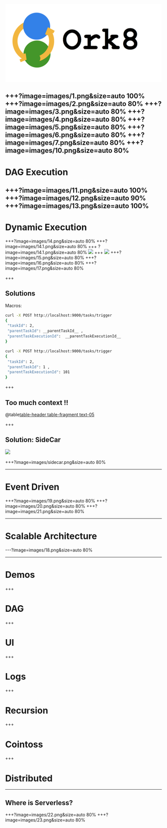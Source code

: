 ![](images/0.png)

+++?image=images/1.png&size=auto 100%
+++?image=images/2.png&size=auto 80%
+++?image=images/3.png&size=auto 80%
+++?image=images/4.png&size=auto 80%
+++?image=images/5.png&size=auto 80%
+++?image=images/6.png&size=auto 80%
+++?image=images/7.png&size=auto 80%
+++?image=images/10.png&size=auto 80%
---
# DAG Execution
+++?image=images/11.png&size=auto 100%
+++?image=images/12.png&size=auto 90%
+++?image=images/13.png&size=auto 100%
---
# Dynamic Execution
+++?image=images/14.png&size=auto 80%
+++?image=images/14.1.png&size=auto 80%
+++
?image=images/14.1.png&size=auto 80%
![](https://www.uchinavisa.com/image-files/frog-in-a-well.gif.pagespeed.ce.vtdiQpxB2t.gif)
+++
![](https://www.uchinavisa.com/image-files/frog-in-a-well.gif.pagespeed.ce.vtdiQpxB2t.gif)
+++?image=images/15.png&size=auto 80%
+++?image=images/16.png&size=auto 80%
+++?image=images/17.png&size=auto 80%

+++
## Solutions

Macros:
```bash
curl -X POST http://localhost:9000/tasks/trigger
{
 "taskId": 2, 
 "parentTaskId": __parentTaskId__ , 
 "parentTaskExecutionId":  __parentTaskExecutionId__
}
```

```bash
curl -X POST http://localhost:9000/tasks/trigger
{
 "taskId": 2, 
 "parentTaskId": 1 , 
 "parentTaskExecutionId": 101
}
```

+++
## Too much context !!
@table[table-header table-fragment text-05](tables/macros.csv)

+++ 
## Solution: SideCar
![](https://media.giphy.com/media/l3vR9paUkdrl9GxUc/source.gif)

+++?image=images/sidecar.png&size=auto 80%

---- 
# Event Driven
+++?image=images/19.png&size=auto 80%
+++?image=images/20.png&size=auto 80%
+++?image=images/21.png&size=auto 80%

--- 
# Scalable Architecture
---?image=images/18.png&size=auto 80%

--- 
# Demos
+++
# DAG
+++ 
# UI
+++
# Logs 
+++
# Recursion
+++
# Cointoss
+++
# Distributed

---
## Where is Serverless?
+++?image=images/22.png&size=auto 80%
+++?image=images/23.png&size=auto 80%

